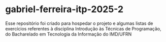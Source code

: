 # gabriel-ferreira-itp-2025-2

Esse repositório foi criado para hospedar o projeto e algumas listas de exercícios referentes à disciplina Introdução às Técnicas de Programação, do Bacharelado em Tecnologia da Informação do IMD/UFRN
